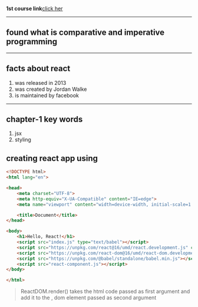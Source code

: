 
**1st course link**[click her](https://www.youtube.com/watch?v=bMknfKXIFA8)

---

## found what is comparative and imperative programming   

---

## facts about react
1. was released in 2013
2. was created by Jordan Walke
3. is maintained by facebook

--- 

## chapter-1 key words
1. jsx
2. styling

## creating react app using 

```html
<!DOCTYPE html>
<html lang="en">

<head>
    <meta charset="UTF-8">
    <meta http-equiv="X-UA-Compatible" content="IE=edge">
    <meta name="viewport" content="width=device-width, initial-scale=1.0">

    <title>Document</title>
</head>

<body>
    <h1>Hello, React!</h1>
    <script src="index.js" type="text/babel"></script>
    <script src="https://unpkg.com/react@16/umd/react.development.js" crossorigin></script>
    <script src="https://unpkg.com/react-dom@16/umd/react-dom.development.js" crossorigin></script>
    <script src="https://unpkg.com/@babel/standalone/babel.min.js"></script>
    <script src="react-component.js"></script>
</body>

</html>

```
> ReactDOM.render() takes the html code passed as first argument and add it to the , dom element passed as second argument